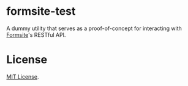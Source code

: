 # formsite-test

A dummy utility that serves as a proof-of-concept for interacting with
[Formsite](www.formsite.com)'s RESTful API.

# License

[MIT License](License.md).
